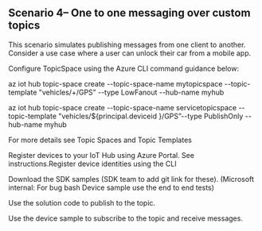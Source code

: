 ## Scenario 4– One to one messaging over custom topics  

This scenario simulates publishing messages from one client to another. Consider a use case where a user can unlock their car from a mobile app. 

 
Configure TopicSpace using the Azure CLI command guidance below: 

az iot hub topic-space create --topic-space-name mytopicspace --topic-template "vehicles/+/GPS” --type LowFanout --hub-name myhub 

az iot hub topic-space create --topic-space-name servicetopicspace --topic-template "vehicles/${principal.deviceid }/GPS”--type PublishOnly --hub-name myhub 

For more details see Topic Spaces and Topic Templates 

Register devices to your IoT Hub using Azure Portal. See instructions.Register device identities using the CLI  

Download the SDK samples (SDK team to add git link for these). (Microsoft internal: For bug bash Device sample use the end to end tests) 

Use the solution code to publish to the topic.  

Use the device sample to subscribe to the topic and receive messages. 
